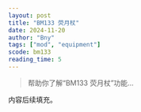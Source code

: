 ```yaml
---
layout: post
title: "BM133 荧月杖"
date: 2024-11-20
author: "Bny"
tags: ["mod", "equipment"]
scode: bm133
reading_time: 5
---
```


> 帮助你了解“BM133 荧月杖”功能...

内容后续填充。
